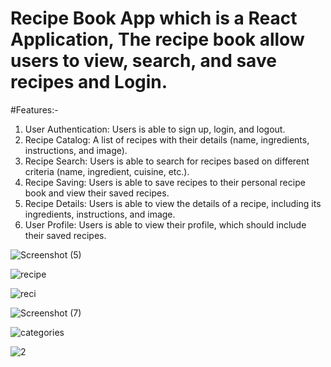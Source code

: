 # Recipe Book App which is a React Application, The recipe book allow users to view, search, and save recipes and Login.
#Features:-
   1) User Authentication: Users is able to sign up, login, and logout.
   2) Recipe Catalog: A list of recipes with their details (name, ingredients, instructions, and image).
   3) Recipe Search: Users is able to search for recipes based on different criteria (name, ingredient, cuisine, etc.).
   4) Recipe Saving: Users is able to save recipes to their personal recipe book and view their saved recipes.
   5) Recipe Details: Users is able to view the details of a recipe, including its ingredients, instructions, and image.
   6) User Profile: Users is able to view their profile, which should include their saved recipes.


![Screenshot (5)](https://github.com/aqsasayyed/Recipe-App/assets/84732662/98658cbd-ebd6-4c71-bf5a-34f665d1e200)

![recipe](https://github.com/aqsasayyed/Recipe-App/assets/84732662/805ca771-182e-4735-8ac1-a1b5fa54c9f4)


![reci](https://github.com/aqsasayyed/Recipe-App/assets/84732662/9047b38b-cae3-4d75-9be8-7048a475c532)


![Screenshot (7)](https://github.com/aqsasayyed/Recipe-App/assets/84732662/e24f8d49-bea2-48bd-ab70-5d85a3cd1706)

![categories](https://github.com/aqsasayyed/Recipe-App/assets/84732662/f3ea948c-0d68-4eef-849a-965389a7279d)

![2](https://github.com/aqsasayyed/Recipe-App/assets/84732662/78d8666a-ae9b-4d2c-b9d3-829cf036c659)
